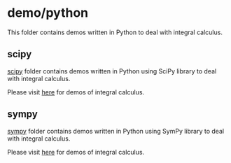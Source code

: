 # demo/python
This folder contains demos written in Python to deal with integral calculus.

## scipy
[scipy](./scipy) folder contains demos written in Python using SciPy library to deal with integral calculus.

Please visit [here](https://computationalmindset.com/en/mathematics/integral-calculus-in-python.html) for demos of integral calculus.

## sympy
[sympy](./sympy) folder contains demos written in Python using SymPy library to deal with integral calculus.

Please visit [here](https://computationalmindset.com/en/mathematics/integral-calculus-in-python.html) for demos of integral calculus.

